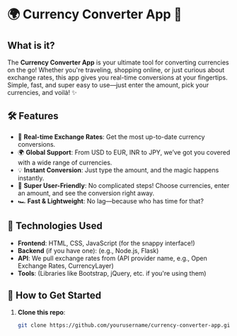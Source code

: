 # 🌍 Currency Converter App 💸

## What is it?
The **Currency Converter App** is your ultimate tool for converting currencies on the go! Whether you're traveling, shopping online, or just curious about exchange rates, this app gives you real-time conversions at your fingertips. Simple, fast, and super easy to use—just enter the amount, pick your currencies, and voilà! ✨

## 🛠 Features
- 🔄 **Real-time Exchange Rates**: Get the most up-to-date currency conversions.
- 🌍 **Global Support**: From USD to EUR, INR to JPY, we’ve got you covered with a wide range of currencies.
- 💡 **Instant Conversion**: Just type the amount, and the magic happens instantly.
- 📱 **Super User-Friendly**: No complicated steps! Choose currencies, enter an amount, and see the conversion right away.
- 🏎 **Fast & Lightweight**: No lag—because who has time for that?

## 🚀 Technologies Used
- **Frontend**: HTML, CSS, JavaScript (for the snappy interface!)
- **Backend** (if you have one): (e.g., Node.js, Flask)
- **API**: We pull exchange rates from (API provider name, e.g., Open Exchange Rates, CurrencyLayer)
- **Tools**: (Libraries like Bootstrap, jQuery, etc. if you're using them)

## 🏁 How to Get Started
1. **Clone this repo**:
   ```bash
   git clone https://github.com/yourusername/currency-converter-app.git
